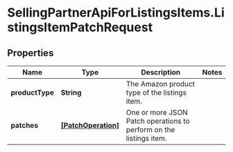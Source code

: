 # SellingPartnerApiForListingsItems.ListingsItemPatchRequest

## Properties
Name | Type | Description | Notes
------------ | ------------- | ------------- | -------------
**productType** | **String** | The Amazon product type of the listings item. | 
**patches** | [**[PatchOperation]**](PatchOperation.md) | One or more JSON Patch operations to perform on the listings item. | 


